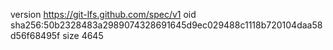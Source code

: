 version https://git-lfs.github.com/spec/v1
oid sha256:50b2328483a2989074328691645d9ec029488c1118b720104daa58d56f68495f
size 4645
